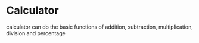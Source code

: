 # Calculator
calculator can do the basic functions of addition, subtraction, multiplication, division and percentage
